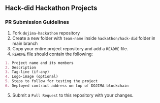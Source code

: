 ## Hack-did Hackathon Projects

### PR Submission Guidelines

1. Fork `dojima-hackathon` repository
2. Create a new folder with `team-name` inside ``hackathon/hack-did`` folder in main branch
3. Copy your entire project repository and add a `README` file.
4. `README` file should contain the following:
```markdown
1. Project name and its members
2. Description
3. Tag-line (if-any)
4. Logo-image (optional)
5. Steps to follow for testing the project
6. Deployed contract address on top of DOJIMA blockchain
```
5. Submit a `Pull Request` to this repository with your changes.
